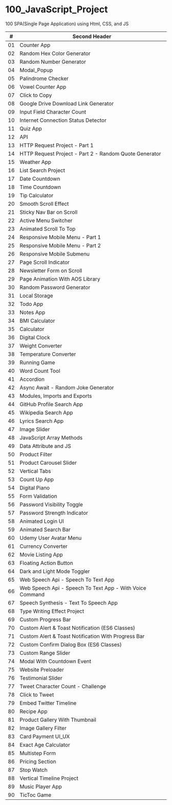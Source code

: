 # 100_JavaScript_Project
100 SPA(Single Page Application) using Html, CSS, and JS

| #  | Second Header |
| ------------- | ------------- |
| 01  | Counter App |
| 02  | Random Hex Color Generator  |
| 03  | Random Number Generator |
| 04  | Modal_Popup |
| 05  | Palindrome Checker |
| 06  | Vowel Counter App |
| 07  | Click to Copy |
| 08  | Google Drive Download Link Generator |
| 09  | Input Field Character Count |
| 10  | Internet Connection Status Detector |
| 11  | Quiz App |
| 12  | API |
| 13  |  HTTP Request Project - Part 1 |
| 14  | HTTP Request Project - Part 2 - Random Quote Generator |
| 15  | Weather App |
| 16  | List Search Project |
| 17  | Date Countdown |
| 18  | Time Countdown |
| 19  | Tip Calculator |
| 20  | Smooth Scroll Effect |
| 21  | Sticky Nav Bar on Scroll |
| 22  | Active Menu Switcher |
| 23  | Animated Scroll To Top |
| 24  | Responsive Mobile Menu - Part 1 |
| 25  | Responsive Mobile Menu - Part 2 |
| 26  | Responsive Mobile Submenu |
| 27  | Page Scroll Indicator |
| 28  | Newsletter Form on Scroll |
| 29  | Page Animation With AOS Library |
| 30  | Random Password Generator |
| 31  | Local Storage |
| 32  | Todo App |
| 33  | Notes App |
| 34  | BMI Calculator |
| 35  | Calculator |
| 36  | Digital Clock |
| 37  | Weight Converter |
| 38  | Temperature Converter |
| 39  | Running Game |
| 40  | Word Count Tool |
| 41  | Accordion |
| 42  | Async Await - Random Joke Generator |
| 43  | Modules, Imports and Exports |
| 44  | GitHub Profile Search App |
| 45  | Wikipedia Search App |
| 46  | Lyrics Search App |
| 47  | Image Slider |
| 48  | JavaScript Array Methods |
| 49  | Data Attribute and JS |
| 50  | Product Filter |
| 51  | Product Carousel Slider |
| 52  | Vertical Tabs |
| 53  | Count Up App |
| 54  | Digital Piano |
| 55  | Form Validation |
| 56  | Password Visibility Toggle |
| 57  | Password Strength Indicator |
| 58  | Animated Login UI |
| 59  | Animated Search Bar |
| 60  | Udemy User Avatar Menu |
| 61  | Currency Converter |
| 62  | Movie Listing App |
| 63  | Floating Action Button |
| 64  | Dark and Light Mode Toggler |
| 65  | Web Speech Api - Speech To Text App |
| 66  | Web Speech Api - Speech To Text App - With Voice Command |
| 67  | Speech Synthesis - Text To Speech App |
| 68  | Type Writing Effect Project |
| 69  | Custom Progress Bar |
| 70  | Custom Alert & Toast Notification (ES6 Classes) |
| 71  | Custom Alert & Toast Notification With Progress Bar |
| 72  | Custom Confirm Dialog Box (ES6 Classes) |
| 73  | Custom Range Slider |
| 74  | Modal With Countdown Event |
| 75  | Website Preloader |
| 76  | Testimonial Slider |
| 77  | Tweet Character Count - Challenge |
| 78  | Click to Tweet |
| 79  | Embed Twitter Timeline |
| 80  | Recipe App |
| 81  | Product Gallery With Thumbnail |
| 82  | Image Gallery Filter |
| 83  | Card Payment UI_UX |
| 84  | Exact Age Calculator |
| 85  | Multistep Form |
| 86  | Pricing Section |
| 87  | Stop Watch |
| 88  | Vertical Timeline Project |
| 89  | Music Player App |
| 90  | TicToc Game |
